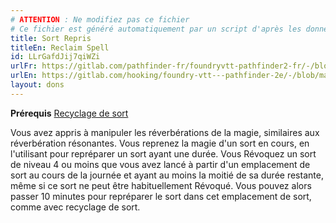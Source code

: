```yaml
---
# ATTENTION : Ne modifiez pas ce fichier
# Ce fichier est généré automatiquement par un script d'après les données du module Foundry VTT officiel et de sa traduction
title: Sort Repris
titleEn: Reclaim Spell
id: LLrGafdJij7qiWZi
urlFr: https://gitlab.com/pathfinder-fr/foundryvtt-pathfinder2-fr/-/blob/master/data/feats/LLrGafdJij7qiWZi.htm
urlEn: https://gitlab.com/hooking/foundry-vtt---pathfinder-2e/-/blob/master/packs/data/feats.db/reclaim-spell.json
layout: dons
---
```

**Prérequis** [Recyclage de sort](recyclage-de-sort.md)

Vous avez appris à manipuler les réverbérations de la magie, similaires aux réverbération résonantes. Vous reprenez la magie d'un sort en cours, en l'utilisant pour repréparer un sort ayant une durée. Vous Révoquez un sort de niveau 4 ou moins que vous avez lancé à partir d'un emplacement de sort au cours de la journée et ayant au moins la moitié de sa durée restante, même si ce sort ne peut être habituellement Révoqué. Vous pouvez alors passer 10 minutes pour repréparer le sort dans cet emplacement de sort, comme avec recyclage de sort.
